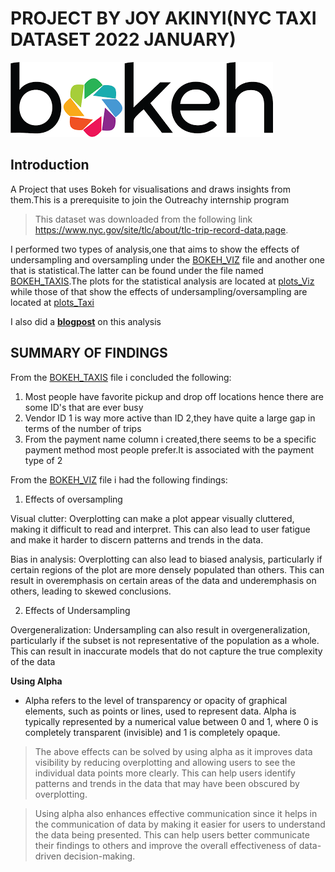# PROJECT BY JOY AKINYI(NYC TAXI DATASET 2022 JANUARY)
![bokeh](bokeh__logo.png)
## Introduction
A Project that uses Bokeh for visualisations and draws insights from them.This is a prerequisite to join the Outreachy internship program
> This dataset was downloaded from the following link https://www.nyc.gov/site/tlc/about/tlc-trip-record-data.page. 

I performed two types of analysis,one that aims to show the effects of undersampling and oversampling under the [BOKEH_VIZ](./BOKEH_VIZ.ipynb) file and another one that is statistical.The latter can be found under the file named [BOKEH_TAXIS](./BOKEH_TAXIS.ipynb).The plots for the statistical analysis are located at [plots_Viz](./plots_Viz) while those of that show the effects of undersampling/oversampling are located at [plots_Taxi](./plots_Taxi)

I also did a **[blogpost](https://bl29.wordpress.com/2023/03/22/data-visualisation-using-bokehblog-post/)** on this analysis
## SUMMARY OF FINDINGS
From the [BOKEH_TAXIS](./BOKEH_TAXIS.ipynb) file i concluded the following:

1. Most people have favorite pickup and drop off locations hence there are some ID's that are ever busy
2. Vendor ID 1 is way more active than ID 2,they have quite a large gap in terms of the number of trips
3. From the payment name column i created,there seems to be a specific payment method most people prefer.It is associated with the payment type of 2



From the [BOKEH_VIZ](./BOKEH_VIZ.ipynb) file i had the following findings:
 1. Effects of oversampling

Visual clutter: Overplotting can make a plot appear visually cluttered, making it difficult to read and interpret. This can also lead to user fatigue and make it harder to discern patterns and trends in the data.

Bias in analysis: Overplotting can also lead to biased analysis, particularly if certain regions of the plot are more densely populated than others. This can result in overemphasis on certain areas of the data and underemphasis on others, leading to skewed conclusions.

2. Effects of Undersampling

Overgeneralization: Undersampling can also result in overgeneralization, particularly if the subset is not representative of the population as a whole. This can result in inaccurate models that do not capture the true complexity of the data


 **Using Alpha**
 
 - Alpha refers to the level of transparency or opacity of graphical elements, such as points or lines, used to represent data. Alpha is typically represented by a       numerical value between 0 and 1, where 0 is completely transparent (invisible) and 1 is completely opaque.

> The above effects can be solved by using alpha as it improves data visibility by reducing overplotting and allowing users to see the individual data points more clearly. This can help users identify patterns and trends in the data that may have been obscured by overplotting.

> Using alpha also enhances effective communication since it helps in the communication of data by making it easier for users to understand the data being presented. This can help users better communicate their findings to others and improve the overall effectiveness of data-driven decision-making.

